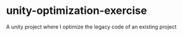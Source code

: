 # unity-optimization-exercise

A unity project where I optimize the legacy code of an existing project